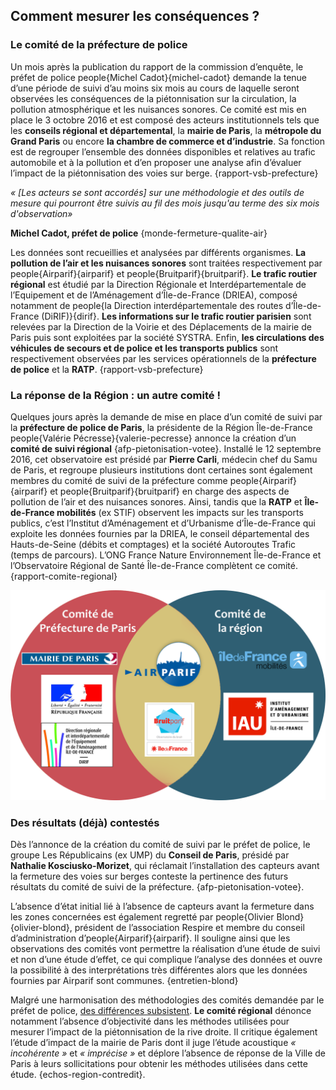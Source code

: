 ## Comment mesurer les conséquences ?

### Le comité de la préfecture de police

Un mois après la publication du rapport de la commission d’enquête, le préfet de police people{Michel Cadot}{michel-cadot} demande la tenue d’une période de suivi d’au moins six mois au cours de laquelle seront observées les conséquences de la piétonnisation sur la circulation, la pollution atmosphérique et les nuisances sonores. Ce comité est mis en place le 3 octobre 2016 et est composé des acteurs institutionnels tels que les **conseils régional et départemental**, la **mairie de Paris**, la **métropole du Grand Paris** ou encore **la chambre de commerce et d’industrie**. Sa fonction est de regrouper l’ensemble des données disponibles et relatives au trafic automobile et à la pollution et d’en proposer une analyse afin d’évaluer l’impact de la piétonnisation des voies sur berge. {rapport-vsb-prefecture}

_« [Les acteurs se sont accordés] sur une méthodologie et des outils de mesure qui pourront être suivis au fil des mois jusqu'au terme des six mois d'observation»_

**Michel Cadot, préfet de police** {monde-fermeture-qualite-air}

Les données sont recueillies et analysées par différents organismes. **La pollution de l’air et les nuisances sonores** sont traitées respectivement par people{Airparif}{airparif} et people{Bruitparif}{bruitparif}. **Le trafic routier régional** est étudié par la Direction Régionale et Interdépartementale de l’Equipement et de l’Aménagement d’Île-de-France (DRIEA), composé notamment de people{la Direction interdépartementale des routes d’Île-de-France (DiRIF)}{dirif}. **Les informations sur le trafic routier parisien** sont relevées par la Direction de la Voirie et des Déplacements de la mairie de Paris puis sont exploitées par la société SYSTRA. Enfin, **les circulations des véhicules de secours et de police et les transports publics** sont respectivement observées par les services opérationnels de la **préfecture de police** et la **RATP**. {rapport-vsb-prefecture}

### La réponse de la Région : un autre comité !

Quelques jours après la demande de mise en place d’un comité de suivi par la **préfecture de police de Paris**, la présidente de la Région Île-de-France people{Valérie Pécresse}{valerie-pecresse} annonce la création d’un **comité de suivi régional** {afp-pietonisation-votee}. Installé le 12 septembre 2016, cet observatoire est présidé par **Pierre Carli**, médecin chef du Samu de Paris, et regroupe plusieurs institutions dont certaines sont également membres du comité de suivi de la préfecture comme people{Airparif}{airparif} et people{Bruitparif}{bruitparif} en charge des aspects de pollution de l’air et des nuisances sonores. Ainsi, tandis que la **RATP** et **Île-de-France mobilités** (ex STIF) observent les impacts sur les transports publics, c’est l’Institut d’Aménagement et d’Urbanisme d’Île-de-France qui exploite les données fournies par la DRIEA, le conseil départemental des Hauts-de-Seine (débits et comptages) et la société Autoroutes Trafic (temps de parcours). L’ONG France Nature Environnement Île-de-France et l’Observatoire Régional de Santé Île-de-France complètent ce comité. {rapport-comite-regional}

![Quel organisme de mesure appartient à quel comité ? (schéma réalisé par le groupe) col-8](schema.png)

### Des résultats (déjà) contestés

Dès l’annonce de la création du comité de suivi par le préfet de police, le groupe Les Républicains (ex UMP) du **Conseil de Paris**, présidé par **Nathalie Kosciusko-Morizet**, qui réclamait l’installation des capteurs avant la fermeture des voies sur berges conteste la pertinence des futurs résultats du comité de suivi de la préfecture. {afp-pietonisation-votee}.

L’absence d’état initial lié à l’absence de capteurs avant la fermeture dans les zones concernées est également regretté par people{Olivier Blond}{olivier-blond}, président de l’association Respire et membre du conseil d’administration d’people{Airparif}{airparif}. Il souligne ainsi que les observations des comités vont permettre la réalisation d’une étude de suivi et non d’une étude d’effet, ce qui complique l’analyse des données et ouvre la possibilité à des interprétations très différentes alors que les données fournies par Airparif sont communes. {entretien-blond}

Malgré une harmonisation des méthodologies des comités demandée par le préfet de police, [des différences subsistent](#comment-prevoir-les-consequences). **Le comité régional** dénonce notamment l’absence d’objectivité dans les méthodes utilisées pour mesurer l’impact de la piétonnisation de la rive droite. Il critique également l’étude d’impact de la mairie de Paris dont il juge l’étude acoustique _« incohérente »_ et _« imprécise »_ et déplore l’absence de réponse de la Ville de Paris à leurs sollicitations pour obtenir les méthodes utilisées dans cette étude. {echos-region-contredit}.
